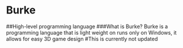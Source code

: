 # Burke
##High-level programming language
###What is Burke?
Burke is a programming language that is light weight on runs only on Windows, it allows for easy 3D game design
#This is currently not updated
